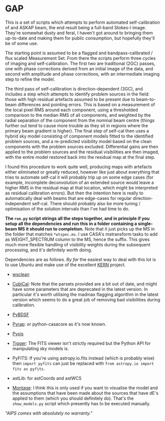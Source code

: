# GAP

This is a set of scripts which attempts to perform automated self-calibration of and ASKAP beam, the end result being a full-band Stokes-I image. They're somewhat dusty and feral, I haven't got around to bringing them up-to-date and making them for public consumption, but hopefully they'll be of some use. 

The starting point is assumed to be a flagged and bandpass-calibrated / flux scaled Measurement Set. From there the scripts perform three cycles of imaging and self-calibration. The first two are traditional (2GC) passes, one with phase corrections derived from an initial image of the data, and second with amplitude and phase corrections, with an intermediate imaging step to refine the model. 

The third pass of self-calibration is direction-dependent (3GC), and includes a step which attempts to identify problem sources in the field: those with high residual artefacts assumed to be present due to beam-to-beam differences and pointing errors. This is based on a measurement of the local pixel RMS around each component, using a thresholded comparison to the median RMS of all components, and weighted by the radial separation of the component from the nominal beam centre (things further out tend to cause more trouble as they sit in regions where the primary beam gradient is higher). The final step of self-cal then uses a hybrid sky model consisting of component models fitted to the identified problem sources, and a re-predicted visibility model based on the clean components with the problem sources excluded. Differential gains are then applied to the problem sources and the residual visibilities are then imaged, with the entire model restored back into the residual map at the final step.

I found this procedure to work quite well, producing maps with artefacts either eliminated or greatly reduced, however like just about everything that tries to automate self-cal it will probably trip up on some edge cases (for example, incomplete deconvolution of an extended source would leave a higher RMS in the residual map at that location, which might be interpreted as residual calibration errors). But then the intention here is really to automatically deal with beams that are edge-cases for regular direction-independent self-cal. There should probably also be more tuning / optimisation of the solution intervals than I've had time to do. 

**The `run.py` script strings all the steps together, and in principle if you setup all the dependencies and run this in a folder containing a single-beam MS it should run to completion.** Note that it just picks up the MS in the folder that matches `*wtspec.ms`. I use CASA's mstransform tasks to add as WEIGHT_SPECTRUM column to the MS, hence the suffix. This gives much more flexible handling of visibility weights during the subsequent processing, and it's definitely worth doing.

Dependencies are as follows. *By far* the easiest way to deal with this lot is to use Ubuntu and make use of the excellent [KERN](http://kernsuite.info/) project.

* [wsclean](https://sourceforge.net/p/wsclean/wiki/Home/)

* [CubiCal](http://cubical.readthedocs.io/en/latest/): Note that the parsets provided are a bit out of date, and might have some parameters that are deprecated in the latest version. In particular it's worth utilising the madmax flagging algorithm in the latest version which seems to do a great job of removing bad visibilities during calibration.

* [PyBDSF](http://www.astron.nl/citt/pybdsf/)

* [Pyrap](https://github.com/casacore/python-casacore): or python-casacore as it's now known.

* [Pyxis](https://github.com/ska-sa/pyxis)

* [Tigger](https://github.com/ska-sa/tigger): The FITS viewer isn't strictly required but the Python API for manipulating sky models is.

* PyFITS: If you're using astropy.io.fits instead (which is probably wise) then `import pyfits` can just be replaced with `from astropy.io import fits as pyfits`. 

* astLib: for astCoords and astWCS

* [Montage](http://montage.ipac.caltech.edu/): I think this is only used if you want to visualise the model and the assumptions that have been made about the sources that have dE's applied to them (which you should definitely do). That's the `show_models.py` script which presently has to be executed manually.

*"AIPS comes with absolutely no warranty."*
